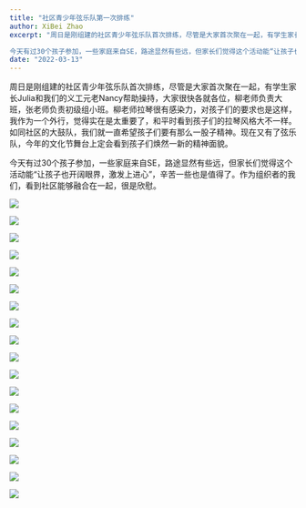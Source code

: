 ```yaml
---
title: "社区青少年弦乐队第一次排练"
author: XiBei Zhao
excerpt: "周日是刚组建的社区青少年弦乐队首次排练，尽管是大家首次聚在一起，有学生家长Julia和我们的义工元老Nancy帮助操持，大家很快各就各位，柳老师负责大班，张老师负责初级组小班。柳老师拉琴很有感染力，对孩子们的要求也是这样，我作为一个外行，觉得实在是太重要了，和平时看到孩子们的拉琴风格大不一样。如同社区的大鼓队，我们就一直希望孩子们要有那么一股子精神。现在又有了弦乐队，今年的文化节舞台上定会看到孩子们焕然一新的精神面貌。

今天有过30个孩子参加，一些家庭来自SE，路途显然有些远，但家长们觉得这个活动能“让孩子也开阔眼界，激发上进心”，辛苦一些也是值得了。作为组织者的我们，看到社区能够融合在一起，很是欣慰。"
date: "2022-03-13"
---
```


周日是刚组建的社区青少年弦乐队首次排练，尽管是大家首次聚在一起，有学生家长Julia和我们的义工元老Nancy帮助操持，大家很快各就各位，柳老师负责大班，张老师负责初级组小班。柳老师拉琴很有感染力，对孩子们的要求也是这样，我作为一个外行，觉得实在是太重要了，和平时看到孩子们的拉琴风格大不一样。如同社区的大鼓队，我们就一直希望孩子们要有那么一股子精神。现在又有了弦乐队，今年的文化节舞台上定会看到孩子们焕然一新的精神面貌。

今天有过30个孩子参加，一些家庭来自SE，路途显然有些远，但家长们觉得这个活动能“让孩子也开阔眼界，激发上进心”，辛苦一些也是值得了。作为组织者的我们，看到社区能够融合在一起，很是欣慰。

![](https://res.cloudinary.com/dhngj18do/image/upload/f_auto,q_auto/v1/images/Wechat%20Image_20220313221959)

![](https://res.cloudinary.com/dhngj18do/image/upload/f_auto,q_auto/v1/images/Wechat%20Image_20220313221955)

![](https://res.cloudinary.com/dhngj18do/image/upload/f_auto,q_auto/v1/images/Wechat%20Image_20220313221947)

![](https://res.cloudinary.com/dhngj18do/image/upload/f_auto,q_auto/v1/images/Wechat%20Image_20220313221942)

![](https://res.cloudinary.com/dhngj18do/image/upload/f_auto,q_auto/v1/images/Wechat%20Image_20220313221938)

![](https://res.cloudinary.com/dhngj18do/image/upload/f_auto,q_auto/v1/images/Wechat%20Image_20220313221934)

![](https://res.cloudinary.com/dhngj18do/image/upload/f_auto,q_auto/v1/images/Wechat%20Image_20220313221928)

![](https://res.cloudinary.com/dhngj18do/image/upload/f_auto,q_auto/v1/images/Wechat%20Image_20220313221923)

![](https://res.cloudinary.com/dhngj18do/image/upload/f_auto,q_auto/v1/images/Wechat%20Image_20220313221919)

![](https://res.cloudinary.com/dhngj18do/image/upload/f_auto,q_auto/v1/images/Wechat%20Image_20220313221915)

![](https://res.cloudinary.com/dhngj18do/image/upload/f_auto,q_auto/v1/images/Wechat%20Image_20220313221910)

![](https://res.cloudinary.com/dhngj18do/image/upload/f_auto,q_auto/v1/images/Wechat%20Image_20220313221905)

![](https://res.cloudinary.com/dhngj18do/image/upload/f_auto,q_auto/v1/images/Wechat%20Image_20220313221900)

![](https://res.cloudinary.com/dhngj18do/image/upload/f_auto,q_auto/v1/images/Wechat%20Image_20220313221855)

![](https://res.cloudinary.com/dhngj18do/image/upload/f_auto,q_auto/v1/images/Wechat%20Image_20220313221851)

![](https://res.cloudinary.com/dhngj18do/image/upload/f_auto,q_auto/v1/images/Wechat%20Image_20220313221846)

![](https://res.cloudinary.com/dhngj18do/image/upload/f_auto,q_auto/v1/images/Wechat%20Image_20220313221840)

![](https://res.cloudinary.com/dhngj18do/image/upload/f_auto,q_auto/v1/images/Wechat%20Image_20220313221824)
